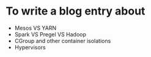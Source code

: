 # To write a blog entry about

- Mesos VS YARN
- Spark VS Pregel VS Hadoop
- CGroup and other container isolations
- Hypervisors
